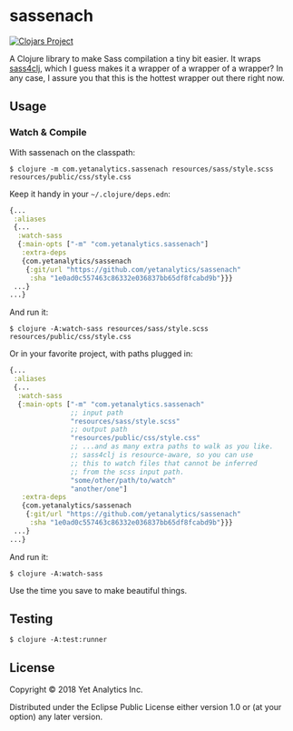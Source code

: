 # sassenach

[![Clojars Project](https://img.shields.io/clojars/v/com.yetanalytics/sassenach.svg)](https://clojars.org/com.yetanalytics/sassenach)

A Clojure library to make Sass compilation a tiny bit easier. It wraps [sass4clj](https://github.com/Deraen/sass4clj), which I guess makes it a wrapper of a wrapper of a wrapper? In any case, I assure you that this is the hottest wrapper out there right now.

## Usage

### Watch & Compile

With sassenach on the classpath:

``` shell
$ clojure -m com.yetanalytics.sassenach resources/sass/style.scss resources/public/css/style.css
```

Keep it handy in your `~/.clojure/deps.edn`:

``` clojure
{...
 :aliases
 {...
  :watch-sass
  {:main-opts ["-m" "com.yetanalytics.sassenach"]
   :extra-deps
   {com.yetanalytics/sassenach
    {:git/url "https://github.com/yetanalytics/sassenach"
     :sha "1e0ad0c557463c86332e036837bb65df8fcabd9b"}}}
 ...}
...}
```

And run it:

``` shell
$ clojure -A:watch-sass resources/sass/style.scss resources/public/css/style.css
```

Or in your favorite project, with paths plugged in:

``` clojure
{...
 :aliases
 {...
  :watch-sass
  {:main-opts ["-m" "com.yetanalytics.sassenach"
               ;; input path
               "resources/sass/style.scss"
               ;; output path
               "resources/public/css/style.css"
               ;; ...and as many extra paths to walk as you like.
               ;; sass4clj is resource-aware, so you can use
               ;; this to watch files that cannot be inferred
               ;; from the scss input path.
               "some/other/path/to/watch"
               "another/one"]
   :extra-deps
   {com.yetanalytics/sassenach
    {:git/url "https://github.com/yetanalytics/sassenach"
     :sha "1e0ad0c557463c86332e036837bb65df8fcabd9b"}}}
 ...}
...}
```

And run it:

``` shell
$ clojure -A:watch-sass
```

Use the time you save to make beautiful things.

## Testing

``` shell
$ clojure -A:test:runner
```

## License

Copyright © 2018 Yet Analytics Inc.

Distributed under the Eclipse Public License either version 1.0 or (at
your option) any later version.
